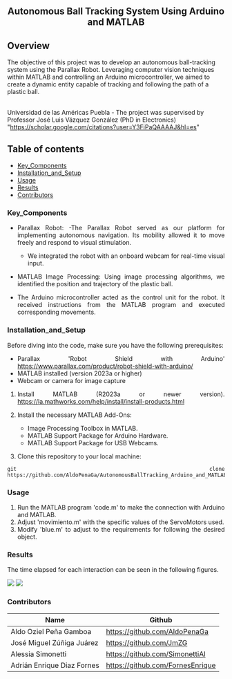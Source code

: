 <p align="center">
  <h2 align="center">Autonomous Ball Tracking System Using Arduino and MATLAB</h2>

  <p align="justify">
    
## Overview
  
The objective of this project was to develop an autonomous ball-tracking system using the Parallax Robot. Leveraging computer vision techniques within MATLAB and controlling an Arduino microcontroller, we aimed to create a dynamic entity capable of tracking and following the path of a plastic ball.
	  
  <br>Universidad de las Américas Puebla - The project was supervised by Professor José Luis Vázquez González (PhD in Electronics) "https://scholar.google.com/citations?user=Y3FiPaQAAAAJ&hl=es" 
  </p>
</p>
<be>

## Table of contents
- [Key_Components](#Key_Components)
- [Installation_and_Setup](#Installation_and_Setup)
- [Usage](#Usage)
- [Results](#Results)
- [Contributors](#Contributors)


<div align= "justify">

### Key_Components

- Parallax Robot:
	-The Parallax Robot served as our platform for implementing autonomous navigation. Its mobility allowed it to move freely and 		respond to visual stimulation.
	- We integrated the robot with an onboard webcam for real-time visual input.

- MATLAB Image Processing: Using image processing algorithms, we identified the position and trajectory of the plastic ball.

- The Arduino microcontroller acted as the control unit for the robot. It received instructions from the MATLAB program and executed corresponding movements.

### Installation_and_Setup

Before diving into the code, make sure you have the following prerequisites:

- Parallax 'Robot Shield with Arduino' https://www.parallax.com/product/robot-shield-with-arduino/
- MATLAB installed (version 2023a or higher)
- Webcam or camera for image capture


1. Install MATLAB (R2023a or newer version). https://la.mathworks.com/help/install/install-products.html

2. Install the necessary MATLAB Add-Ons:
   - Image Processing Toolbox in MATLAB. 
   - MATLAB Support Package for Arduino Hardware.
   - MATLAB Support Package for USB Webcams.

3. Clone this repository to your local machine:

```
git clone https://github.com/AldoPenaGa/AutonomousBallTracking_Arduino_and_MATLAB

```

### Usage

1. Run the MATLAB program 'code.m' to make the connection with Arduino and MATLAB.
2. Adjust 'movimiento.m' with the specific values of the ServoMotors used.
3. Modify 'blue.m' to adjust to the requirements for following the desired object.

### Results

The time elapsed for each interaction can be seen in the following figures. 

<img src="https://github.com/AldoPenaGa/UR5_CubesColorFiltering_MATLAB/blob/main/RCleanImage.png">

<img src="https://github.com/AldoPenaGa/UR5_CubesColorFiltering_MATLAB/blob/main/RNoisyImage.png">

### Contributors

| Name                          | Github                               |
|-------------------------------|--------------------------------------|
| Aldo Oziel Peña Gamboa        | https://github.com/AldoPenaGa        |
| José Miguel Zúñiga Juárez     | https://github.com/JmZG 	|
| Alessia Simonetti             | https://github.com/SimonettiAl|
| Adrián Enrique Diaz Fornes    | https://github.com/FornesEnrique|
